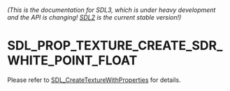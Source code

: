 ###### (This is the documentation for SDL3, which is under heavy development and the API is changing! [SDL2](https://wiki.libsdl.org/SDL2/) is the current stable version!)
# SDL_PROP_TEXTURE_CREATE_SDR_WHITE_POINT_FLOAT

Please refer to [SDL_CreateTextureWithProperties](SDL_CreateTextureWithProperties) for details.

